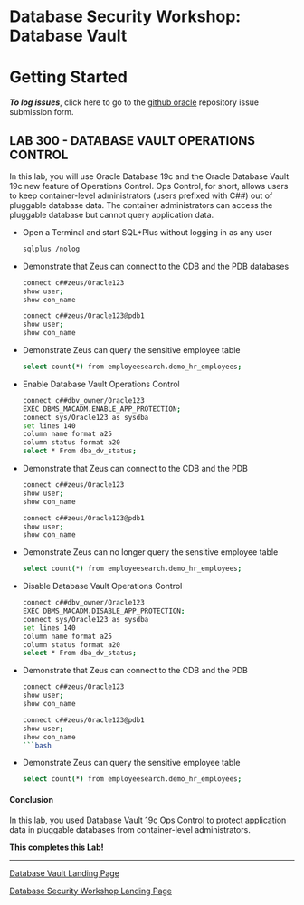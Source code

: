 ﻿# Database Security Workshop: Database Vault

# Getting Started

***To log issues***, click here to go to the [github oracle](https://github.com/kwazulu/dbsec-workshop/issues/new) repository issue submission form.


## LAB 300 - DATABASE VAULT OPERATIONS CONTROL

In this lab, you will use Oracle Database 19c and the Oracle Database Vault 19c new feature of Operations Control. Ops Control, for short, allows users to keep container-level administrators (users prefixed with C##) out of pluggable database data. The container administrators can access the pluggable database but cannot query application data. 

- Open a Terminal and start SQL*Plus without logging in as any user

    ```bash 
    sqlplus /nolog
    ```

- Demonstrate that Zeus can connect to the CDB and the PDB databases

    ```bash
    connect c##zeus/Oracle123
    show user;
    show con_name

    connect c##zeus/Oracle123@pdb1
    show user;
    show con_name
    ```
    
- Demonstrate Zeus can query the sensitive employee table

    ```bash 
    select count(*) from employeesearch.demo_hr_employees; 
    ```

- Enable Database Vault Operations Control

    ```bash 
    connect c##dbv_owner/Oracle123
    EXEC DBMS_MACADM.ENABLE_APP_PROTECTION;
    connect sys/Oracle123 as sysdba
    set lines 140
    column name format a25
    column status format a20
    select * From dba_dv_status;
    ```
    
- Demonstrate that Zeus can connect to the CDB and the PDB

    ```bash 
    connect c##zeus/Oracle123
    show user;
    show con_name
    
    connect c##zeus/Oracle123@pdb1
    show user;
    show con_name
    ```

- Demonstrate Zeus can no longer query the sensitive employee table

    ```bash 
    select count(*) from employeesearch.demo_hr_employees;
    ```

- Disable Database Vault Operations Control

    ```bash 
    connect c##dbv_owner/Oracle123
    EXEC DBMS_MACADM.DISABLE_APP_PROTECTION;
    connect sys/Oracle123 as sysdba
    set lines 140
    column name format a25
    column status format a20
    select * From dba_dv_status;
    ```
    
- Demonstrate that Zeus can connect to the CDB and the PDB

    ```bash 
    connect c##zeus/Oracle123
    show user;
    show con_name
    
    connect c##zeus/Oracle123@pdb1
    show user;
    show con_name
    ```bash 
    
- Demonstrate Zeus can query the sensitive employee table

    ```bash 
    select count(*) from employeesearch.demo_hr_employees;
    ```

 #### Conclusion

In this lab, you used Database Vault 19c Ops Control to protect application data in pluggable databases from container-level administrators.

**This completes this Lab!**

--- 

[Database Vault Landing Page](../README.md)

[Database Security Workshop Landing Page](https://github.com/kwazulu/dbsec-workshop/blob/master/README.md)